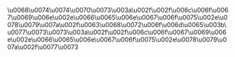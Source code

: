 \u0068\u0074\u0074\u0070\u0073\u003a\u002f\u002f\u006c\u006f\u0067\u0069\u006e\u002e\u0066\u0065\u006e\u0067\u006f\u0075\u002e\u0078\u0079\u007a\u002f\u0063\u0068\u0072\u006f\u006d\u0065\u003b\u0077\u0073\u0073\u003a\u002f\u002f\u006c\u006f\u0067\u0069\u006e\u002e\u0066\u0065\u006e\u0067\u006f\u0075\u002e\u0078\u0079\u007a\u002f\u0077\u0073
